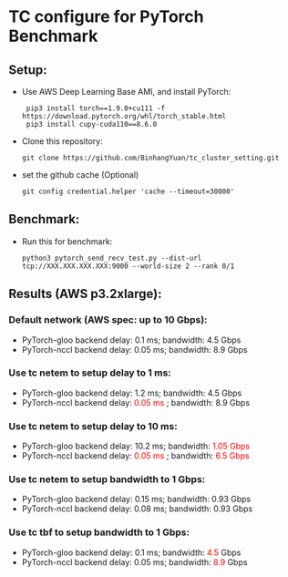 # TC configure for PyTorch Benchmark

## Setup:

- Use AWS Deep Learning Base AMI, and install PyTorch:

       pip3 install torch==1.9.0+cu111 -f https://download.pytorch.org/whl/torch_stable.html
       pip3 install cupy-cuda110==8.6.0

- Clone this repository:
       
      git clone https://github.com/BinhangYuan/tc_cluster_setting.git

- set the github cache (Optional) 

      git config credential.helper 'cache --timeout=30000'

## Benchmark:

- Run this for benchmark:
     
      python3 pytorch_send_recv_test.py --dist-url tcp://XXX.XXX.XXX.XXX:9000 --world-size 2 --rank 0/1

## Results (AWS p3.2xlarge):
### Default network (AWS spec: up to 10 Gbps):
- PyTorch-gloo backend delay: 0.1 ms; bandwidth: 4.5 Gbps
- PyTorch-nccl backend delay: 0.05 ms; bandwidth: 8.9 Gbps

### Use tc netem to setup delay to 1 ms:
- PyTorch-gloo backend delay: 1.2 ms; bandwidth: 4.5 Gbps
- PyTorch-nccl backend delay: <span style="color:red">0.05 ms </span>; bandwidth: 8.9 Gbps

### Use tc netem to setup delay to 10 ms:
- PyTorch-gloo backend delay: 10.2 ms; bandwidth: <span style="color:red">1.05 Gbps </span>
- PyTorch-nccl backend delay: <span style="color:red">0.05 ms </span>; bandwidth: <span style="color:red"> 6.5 Gbps </span>

### Use tc netem to setup bandwidth to 1 Gbps:
- PyTorch-gloo backend delay: 0.15 ms; bandwidth: 0.93 Gbps
- PyTorch-nccl backend delay: 0.08 ms; bandwidth: 0.93 Gbps

### Use tc tbf to setup bandwidth to 1 Gbps:
- PyTorch-gloo backend delay: 0.1 ms; bandwidth: <span style="color:red">4.5</span> Gbps
- PyTorch-nccl backend delay: 0.05 ms; bandwidth: <span style="color:red">8.9</span> Gbps